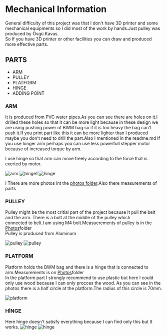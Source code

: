 # Mechanical Information

General difficulty of this project was that I don't have 3D printer and some mechanical equipments so I did most of the work by hands.Just pulley was produced by Övgü Kavas.<br>
So If you have 3D printer or other facilities you can draw and produced more effective parts.<br>

## PARTS 
* ARM
* PULLEY
* PLATFORM 
* HINGE 
* ADDİNG POİNT
### ARM 
It is produced from PVC water pipes.As you can see there are holes on it.I drilled these holes so that it can be more light because in these design we
are using pushing power of BWM bag so if it is too heavy the bag can't push it.If you print part like this it can be more lighter than I produced 
maybe you don't need to drill the part.Also I mentioned in the readme.md If you use longer arm perhaps you can use less powerfull stepper motor
because of increased torque by arm.

I use hinge so that arm can move freely according to the force that is exerted by motor.
 
 ![arm](https://github.com/guneykunt1904/Open-Source-Ventilation-Device/blob/master/Mechanical%20Parts/Photos/Arm.jpeg)
![hinge1](https://github.com/guneykunt1904/Open-Source-Ventilation-Device/blob/master/Mechanical%20Parts/Photos/Hinge2.jpeg)
![hinge](https://github.com/guneykunt1904/Open-Source-Ventilation-Device/blob/master/Mechanical%20Parts/Photos/hinge_1.jpeg)

I There are more photos int the [photos folder](https://github.com/guneykunt1904/Open-Source-Ventilation-Device/tree/master/Mechanical%20Parts/Photos).Also there measurements of parts

### PULLEY

Pulley might be the most critial part of the project because It pull the belt and the arm. There is a bolt at the middle of the pulley which  
connected to belt.I am using M4 bolt.Measuerements of pulley is in the [Photos](https://github.com/guneykunt1904/Open-Source-Ventilation-Device/tree/master/Mechanical%20Parts/Photos)folder
<br>
Pulley is produced from Aluminum

![pulley](https://github.com/guneykunt1904/Open-Source-Ventilation-Device/blob/master/Electronical%20Parts/Photos/pulley2.jpeg)
![pulley](https://github.com/guneykunt1904/Open-Source-Ventilation-Device/blob/master/Electronical%20Parts/Photos/Pulley_1.jpeg)

### PLATFORM

Platform holds the BWM bag and there is a hinge that is connected to arm.Measurements is on [Photos](https://github.com/guneykunt1904/Open-Source-Ventilation-Device/tree/master/Mechanical%20Parts/Photos)folder
<br>
In the platform part I strongly recommend to use plastic but here I could only use wood because I can only procces the wood.
As you can see in the photos there is a half circle at the platform.The radius of this circle is 70mm.

![platform](https://github.com/guneykunt1904/Open-Source-Ventilation-Device/blob/master/Mechanical%20Parts/Photos/Platform.jpeg)

### HİNGE 
Here hinge doesn't satisfy everything because I can find only this but It works.
![hinge](https://github.com/guneykunt1904/Open-Source-Ventilation-Device/blob/master/Mechanical%20Parts/Photos/hinge_1.jpeg)
![hinge](https://github.com/guneykunt1904/Open-Source-Ventilation-Device/blob/master/Mechanical%20Parts/Photos/Hinge2.jpeg)












